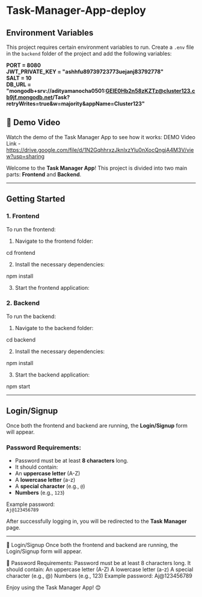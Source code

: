 ﻿# Task-Manager-App-deploy

## Environment Variables

This project requires certain environment variables to run. Create a `.env` file in the `backend` folder of the project and add the following variables:

**PORT = 8080**  
**JWT_PRIVATE_KEY = "ashhfu89739723773uejanj83792778"**  
**SALT = 10**  
**DB_URL = "mongodb+srv://adityamanocha0501:GEIE0Hb2n58zKZTz@cluster123.cb9jf.mongodb.net/Task?retryWrites=true&w=majority&appName=Cluster123"**



## 🎥 Demo Video

Watch the demo of the Task Manager App to see how it works:
DEMO Video Link - https://drive.google.com/file/d/1N2GqhhrxzJknlxzYlu0nXocQngjA4M3V/view?usp=sharing


Welcome to the **Task Manager App**! This project is divided into two main parts: **Frontend** and **Backend**.

---

## Getting Started

### 1. Frontend

To run the frontend:

1. Navigate to the frontend folder:

cd frontend

2. Install the necessary dependencies:

npm install

3. Start the frontend application:


### 2. Backend

To run the backend:

1. Navigate to the backend folder:

cd backend

2. Install the necessary dependencies:

npm install

3. Start the backend application:

npm start


---

## Login/Signup

Once both the frontend and backend are running, the **Login/Signup** form will appear.

### Password Requirements:
- Password must be at least **8 characters** long.
- It should contain:
- An **uppercase letter** (A-Z)
- A **lowercase letter** (a-z)
- A **special character** (e.g., `@`)
- **Numbers** (e.g., `123`)

Example password:  
`Aj@123456789`

After successfully logging in, you will be redirected to the **Task Manager** page.

---
🔐 Login/Signup
Once both the frontend and backend are running, the Login/Signup form will appear.

📜 Password Requirements:
Password must be at least 8 characters long.
It should contain:
An uppercase letter (A-Z)
A lowercase letter (a-z)
A special character (e.g., @)
Numbers (e.g., 123)
Example password:
Aj@123456789

Enjoy using the Task Manager App! 😊


